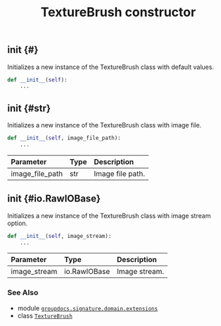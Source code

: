 ﻿---
title: TextureBrush constructor
second_title: GroupDocs.Signature for Python via .NET API References
description: 
type: docs
url: /python-net/groupdocs.signature.domain.extensions/texturebrush/__init__/
is_root: false
weight: 10
---

## __init__ {#}

Initializes a new instance of the TextureBrush class with default values.



```python
def __init__(self):
    ...
```




## __init__ {#str}

Initializes a new instance of the TextureBrush class with image file.



```python
def __init__(self, image_file_path):
    ...
```


| Parameter | Type | Description |
| :- | :- | :- |
| image_file_path | str | Image file path. |


## __init__ {#io.RawIOBase}

Initializes a new instance of the TextureBrush class with image stream option.



```python
def __init__(self, image_stream):
    ...
```


| Parameter | Type | Description |
| :- | :- | :- |
| image_stream | io.RawIOBase | Image stream. |



### See Also
* module [`groupdocs.signature.domain.extensions`](../../)
* class [`TextureBrush`](/signature/python-net/groupdocs.signature.domain.extensions/texturebrush)

